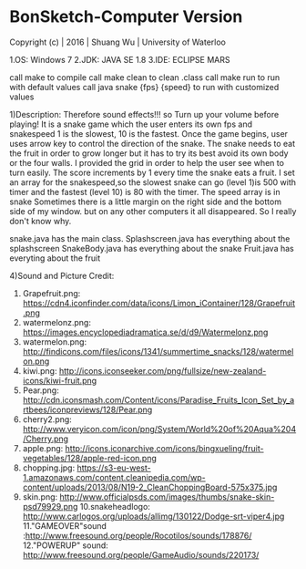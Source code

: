 # BonSketch-Computer Version

Copyright (c) | 2016 | Shuang Wu | University of Waterloo 

1.OS: Windows 7
2.JDK: JAVA SE 1.8
3.IDE: ECLIPSE MARS

call make to compile
call make clean to clean .class
call make run to run with default values
call java snake {fps} {speed} to run with customized values


1)Description:
Therefore sound effects!!! so Turn up your volume before playing!
It is a snake game which the user enters its own fps and snakespeed
1 is the slowest, 10 is the fastest.
Once the game begins, user uses arrow key to control the direction of the snake.
The snake needs to eat the fruit in order to grow longer
but it has to try its best avoid its own body or the four walls.
I provided the grid in order to help the user see when to turn easily.
The score increments by 1 every time the snake eats a fruit.
I set an array for the snakespeed,so the slowest snake can go (level 1)is 500 with timer
and the fastest (level 10) is 80 with the timer. The speed array is in snake
Sometimes there is a little margin on the right side and the bottom side of my window.
but on any other computers it all disappeared. So I really don't know why.


snake.java has the main class.
Splashscreen.java has everything about the splashscreen
SnakeBody.java has everything about the snake
Fruit.java has everyting about the fruit

	   
4)Sound and Picture Credit:
1. Grapefruit.png: https://cdn4.iconfinder.com/data/icons/Limon_iContainer/128/Grapefruit.png
2. watermelonz.png: https://images.encyclopediadramatica.se/d/d9/Watermelonz.png
3. watermelon.png: http://findicons.com/files/icons/1341/summertime_snacks/128/watermelon.png
4. kiwi.png: http://icons.iconseeker.com/png/fullsize/new-zealand-icons/kiwi-fruit.png
5. Pear.png: http://cdn.iconsmash.com/Content/icons/Paradise_Fruits_Icon_Set_by_artbees/iconpreviews/128/Pear.png
6. cherry2.png: http://www.veryicon.com/icon/png/System/World%20of%20Aqua%204/Cherry.png
7. apple.png: http://icons.iconarchive.com/icons/bingxueling/fruit-vegetables/128/apple-red-icon.png
8. chopping.jpg: https://s3-eu-west-1.amazonaws.com/content.cleanipedia.com/wp-content/uploads/2013/08/N19-2_CleanChoppingBoard-575x375.jpg
9. skin.png: http://www.officialpsds.com/images/thumbs/snake-skin-psd79929.png
10.snakeheadlogo: http://www.carlogos.org/uploads/allimg/130122/Dodge-srt-viper4.jpg
11."GAMEOVER"sound :http://www.freesound.org/people/Rocotilos/sounds/178876/
12."POWERUP" sound: http://www.freesound.org/people/GameAudio/sounds/220173/